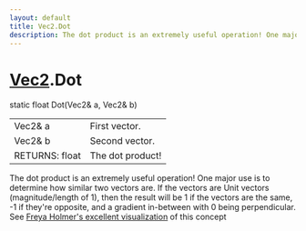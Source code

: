 ```yaml
---
layout: default
title: Vec2.Dot
description: The dot product is an extremely useful operation! One major use is to determine how similar two vectors are. If the vectors are Unit vectors (magnitude/length of 1), then the result will be 1 if the vectors are the same, -1 if they're opposite, and a gradient in-between with 0 being perpendicular. See [Freya Holmer's excellent visualization](https.//twitter.com/FreyaHolmer/status/1200807790580768768) of this concept
---
```

# [Vec2]({{site.url}}/Pages/Reference/Vec2.html).Dot

<div class='signature' markdown='1'>
static float Dot(Vec2& a, Vec2& b)
</div>

|  |  |
|--|--|
|Vec2& a|First vector.|
|Vec2& b|Second vector.|
|RETURNS: float|The dot product!|

The dot product is an extremely useful operation! One major use is to determine
how similar two vectors are. If the vectors are Unit vectors (magnitude/length of 1), then
the result will be 1 if the vectors are the same, -1 if they're opposite, and a gradient
in-between with 0 being perpendicular. See [Freya Holmer's excellent visualization](https://twitter.com/FreyaHolmer/status/1200807790580768768)
of this concept



